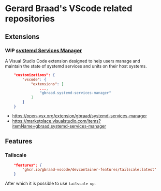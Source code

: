 Gerard Braad's VScode related repositories
==========================================


## Extensions

### WIP [systemd Services Manager](https://github.com/gbraad-vscode/systemd-services-manager)

A Visual Studio Code extension designed to help users manage and maintain the state of systemd services and units on their host systems. 

```json
    "customizations": {
        "vscode": {
            "extensions": [
                ...,
                "gbraad.systemd-services-manager"
            ]
        }
    }
```

 - https://open-vsx.org/extension/gbraad/systemd-services-manager
 - https://marketplace.visualstudio.com/items?itemName=gbraad.systemd-services-manager

## Features

### Tailscale

```json
    "features": {
        "ghcr.io/gbraad-vscode/devcontainer-features/tailscale:latest": {}
    }
```

After which it is possible to use `tailscale up`.
